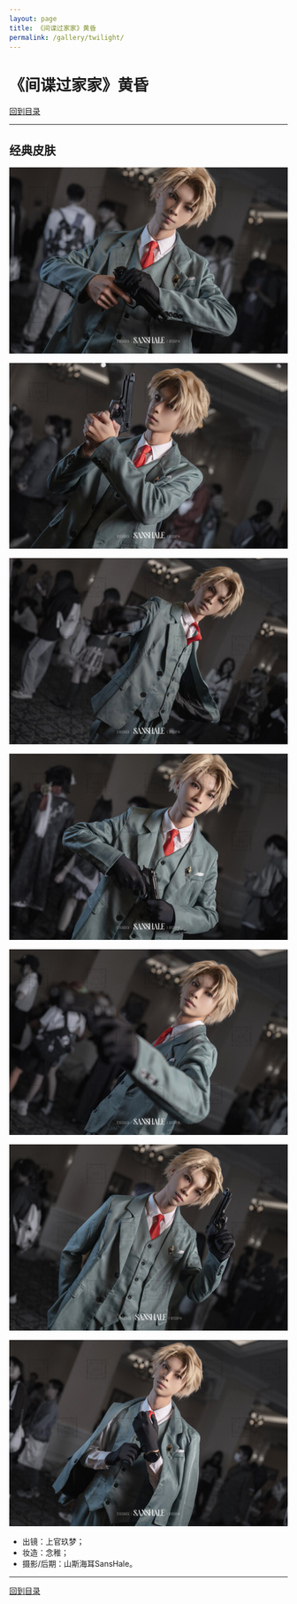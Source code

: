 ```yaml
---
layout: page
title: 《间谍过家家》黄昏
permalink: /gallery/twilight/
---
```


# 《间谍过家家》黄昏

[回到目录](../../)

---

## 经典皮肤

![twilight-001](twilight/classic/twilight-001.jpg)

![twilight-002](twilight/classic/twilight-002.jpg)

![twilight-003](twilight/classic/twilight-003.jpg)

![twilight-004](twilight/classic/twilight-004.jpg)

![twilight-005](twilight/classic/twilight-005.jpg)

![twilight-006](twilight/classic/twilight-006.jpg)

![twilight-007](twilight/classic/twilight-007.jpg)

- 出镜：上官玖梦；
- 妆造：念稚；
- 摄影/后期：山斯海耳SansHale。

---

[回到目录](../../)